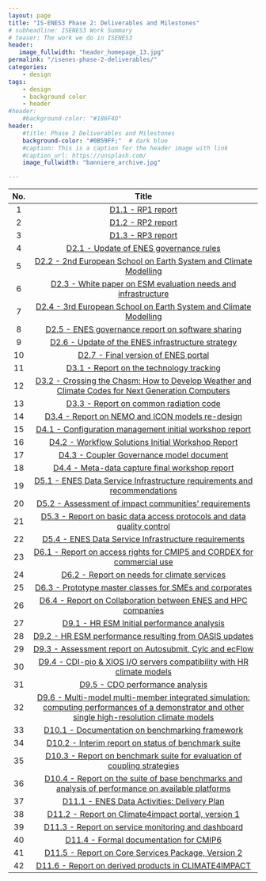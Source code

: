 ```yaml
---
layout: page
title: "IS-ENES3 Phase 2: Deliverables and Milestones"
# subheadline: ISENES3 Work Summary
# teaser: The work we do in ISENES3
header:
   image_fullwidth: "header_homepage_13.jpg"
permalink: "/isenes-phase-2-deliverables/"
categories:
    - design
tags:
    - design
    - background color
    - header
#header:
    #background-color: "#186F4D"
header:
    #title: Phase 2 Deliverables and Milestones
    background-color: "#0B59FF;"  # dark blue
    #caption: This is a caption for the header image with link
    #caption_url: https://unsplash.com/
    image_fullwidth: "banniere_archive.jpg"

---
```


No. | Title
:--:|:-----:
1 | [D1.1 - RP1 report](https://raw.githubusercontent.com/IS-ENES3/IS-ENES-Website/main/pdf_documents/IS-ENES2_RP1_report_submitted.pdf)
2 | [D1.2 - RP2 report](https://raw.githubusercontent.com/IS-ENES3/IS-ENES-Website/main/pdf_documents/IS-ENES2_RP2_report_FV.pdf)
3 | [D1.3 - RP3 report](https://raw.githubusercontent.com/IS-ENES3/IS-ENES-Website/main/pdf_documents/IS-ENES2_RP3_report_FV.pdf)
4 | [D2.1 - Update of ENES governance rules](https://raw.githubusercontent.com/IS-ENES3/IS-ENES-Website/main/pdf_documents/IS-ENES2_D2.1_FV.pdf)
5 | [D2.2 - 2nd European School on Earth System and Climate Modelling](https://raw.githubusercontent.com/IS-ENES3/IS-ENES-Website/main/pdf_documents/IS-ENES2_D2.2_FV.pdf)
6 | [D2.3 - White paper on ESM evaluation needs and infrastructure](https://raw.githubusercontent.com/IS-ENES3/IS-ENES-Website/main/pdf_documents/IS-ENES2_D2.3_FV.pdf)
7 | [D2.4 - 3rd European School on Earth System and Climate Modelling](https://raw.githubusercontent.com/IS-ENES3/IS-ENES-Website/main/pdf_documents/IS-ENES2_D2.4_FV.pdf)
8 | [D2.5 - ENES governance report on software sharing](https://raw.githubusercontent.com/IS-ENES3/IS-ENES-Website/main/pdf_documents/IS-ENES2_D2.5_FV.pdf)
9 | [D2.6 - Update of the ENES infrastructure strategy](https://raw.githubusercontent.com/IS-ENES3/IS-ENES-Website/main/pdf_documents/IS-ENES2_D2.6_FV.pdf)
10 | [D2.7 - Final version of ENES portal](https://raw.githubusercontent.com/IS-ENES3/IS-ENES-Website/main/pdf_documents/IS-ENES2_D2.7_FV.pdf)
11 | [D3.1 - Report on the technology tracking](https://raw.githubusercontent.com/IS-ENES3/IS-ENES-Website/main/pdf_documents/IS-ENES2_D3.1_V2_FV.pdf)
12 | [D3.2 - Crossing the Chasm: How to Develop Weather and Climate Codes for Next Generation Computers](https://raw.githubusercontent.com/IS-ENES3/IS-ENES-Website/main/pdf_documents/IS-ENES2_D3.2_FV.pdf)
13 | [D3.3 - Report on common radiation code](https://raw.githubusercontent.com/IS-ENES3/IS-ENES-Website/main/pdf_documents/IS-ENES2_D3.3_FV.pdf)
14 | [D3.4 - Report on NEMO and ICON models re-design](https://raw.githubusercontent.com/IS-ENES3/IS-ENES-Website/main/pdf_documents/IS-ENES2_D3.4_FV_additionnal.pdf)
15 | [D4.1 - Configuration management initial workshop report](https://raw.githubusercontent.com/IS-ENES3/IS-ENES-Website/main/pdf_documents/IS-ENES2_D4.1_V2_FV.pdf)
16 | [D4.2 - Workflow Solutions Initial Workshop Report](https://raw.githubusercontent.com/IS-ENES3/IS-ENES-Website/main/pdf_documents/IS-ENES2_D4.2_FV.pdf)
17 | [D4.3 - Coupler Governance model document](https://raw.githubusercontent.com/IS-ENES3/IS-ENES-Website/main/pdf_documents/IS-ENES2_D4.3_FV.pdf)
18 | [D4.4 - Meta-data capture final workshop report](https://raw.githubusercontent.com/IS-ENES3/IS-ENES-Website/main/pdf_documents/IS-ENES2_D4.4_FV.pdf)
19 | [D5.1 - ENES Data Service Infrastructure requirements and recommendations](https://raw.githubusercontent.com/IS-ENES3/IS-ENES-Website/main/pdf_documents/IS-ENES2_D5.1_FV.pdf)
20 | [D5.2 - Assessment of impact communities’ requirements](https://raw.githubusercontent.com/IS-ENES3/IS-ENES-Website/main/pdf_documents/IS-ENES2_D5.2_FV.pdf)
21 | [D5.3 - Report on basic data access protocols and data quality control](https://raw.githubusercontent.com/IS-ENES3/IS-ENES-Website/main/pdf_documents/IS-ENES2_D5.3_FV.pdf)
22 | [D5.4 - ENES Data Service Infrastructure requirements](https://raw.githubusercontent.com/IS-ENES3/IS-ENES-Website/main/pdf_documents/IS-ENES2_D5.4_FV.pdf)
23 | [D6.1 - Report on access rights for CMIP5 and CORDEX for commercial use](https://raw.githubusercontent.com/IS-ENES3/IS-ENES-Website/main/pdf_documents/IS-ENES2_D6.1_FV.pdf)
24 | [D6.2 - Report on needs for climate services](https://raw.githubusercontent.com/IS-ENES3/IS-ENES-Website/main/pdf_documents/IS-ENES2_D6.2_FV.pdf)
25 | [D6.3 - Prototype master classes for SMEs and corporates](https://raw.githubusercontent.com/IS-ENES3/IS-ENES-Website/main/pdf_documents/IS-ENES2_D6.3_FV.pdf)
26 | [D6.4 - Report on Collaboration between ENES and HPC companies](https://raw.githubusercontent.com/IS-ENES3/IS-ENES-Website/main/pdf_documents/IS-ENES2_D6.4_FV.pdf)
27 | [D9.1 - HR ESM Initial performance analysis](https://raw.githubusercontent.com/IS-ENES3/IS-ENES-Website/main/pdf_documents/IS-ENES2_D9.1_FV.pdf)
28 | [D9.2 - HR ESM performance resulting from OASIS updates](https://raw.githubusercontent.com/IS-ENES3/IS-ENES-Website/main/pdf_documents/IS-ENES2_D9.2_FV.pdf)
29 | [D9.3 - Assessment report on Autosubmit, Cylc and ecFlow](https://raw.githubusercontent.com/IS-ENES3/IS-ENES-Website/main/pdf_documents/IS-ENES2_D9.3_FV.pdf)
30 | [D9.4 - CDI-pio & XIOS I/O servers compatibility with HR climate models](https://raw.githubusercontent.com/IS-ENES3/IS-ENES-Website/main/pdf_documents/IS-ENES2_D9.4_FV.pdf)
31 | [D9.5 - CDO performance analysis](https://raw.githubusercontent.com/IS-ENES3/IS-ENES-Website/main/pdf_documents/IS-ENES2_D9.5_FV.pdf)
32 | [D9.6 - Multi-model multi-member integrated simulation: computing performances of a demonstrator and other single high-resolution climate models](https://raw.githubusercontent.com/IS-ENES3/IS-ENES-Website/main/pdf_documents/IS-ENES2_D9.6_FV.pdf)
33 | [D10.1 - Documentation on benchmarking framework](https://raw.githubusercontent.com/IS-ENES3/IS-ENES-Website/main/pdf_documents/IS-ENES2_D10.1_FV.pdf)
34 | [D10.2 - Interim report on status of benchmark suite](https://raw.githubusercontent.com/IS-ENES3/IS-ENES-Website/main/pdf_documents/IS-ENES2_D10.2_FV.pdf)
35 | [D10.3 - Report on benchmark suite for evaluation of coupling strategies](https://raw.githubusercontent.com/IS-ENES3/IS-ENES-Website/main/pdf_documents/IS-ENES2_D10.3_FV.pdf)
36 | [D10.4 - Report on the suite of base benchmarks and analysis of performance on available platforms](https://raw.githubusercontent.com/IS-ENES3/IS-ENES-Website/main/pdf_documents/IS-ENES2_D10.4_FV.pdf)
37 | [D11.1 - ENES Data Activities: Delivery Plan](https://raw.githubusercontent.com/IS-ENES3/IS-ENES-Website/main/pdf_documents/IS-ENES2_D11.1_FV.pdf)
38 | [D11.2 - Report on Climate4impact portal, version 1](https://raw.githubusercontent.com/IS-ENES3/IS-ENES-Website/main/pdf_documents/IS-ENES2_D11.2_FV.pdf)
39 | [D11.3 - Report on service monitoring and dashboard](https://raw.githubusercontent.com/IS-ENES3/IS-ENES-Website/main/pdf_documents/IS-ENES2_D11.3_FV.pdf)
40 | [D11.4 - Formal documentation for CMIP6](https://raw.githubusercontent.com/IS-ENES3/IS-ENES-Website/main/pdf_documents/IS-ENES2_D11.4_FV.pdf)
41 | [D11.5 - Report on Core Services Package, Version 2](https://raw.githubusercontent.com/IS-ENES3/IS-ENES-Website/main/pdf_documents/IS-ENES2_D11.5_FV.pdf)
42 | [D11.6 - Report on derived products in CLIMATE4IMPACT](https://raw.githubusercontent.com/IS-ENES3/IS-ENES-Website/main/pdf_documents/IS-ENES2_D11.6_FV.pdf)
